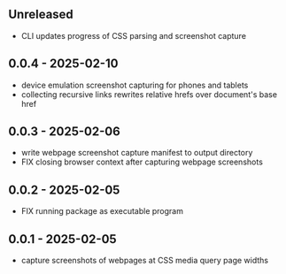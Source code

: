 ## Unreleased

- CLI updates progress of CSS parsing and screenshot capture

## 0.0.4 - 2025-02-10

- device emulation screenshot capturing for phones and tablets
- collecting recursive links rewrites relative hrefs over document's base href

## 0.0.3 - 2025-02-06

- write webpage screenshot capture manifest to output directory
- FIX closing browser context after capturing webpage screenshots

## 0.0.2 - 2025-02-05

- FIX running package as executable program

## 0.0.1 - 2025-02-05

- capture screenshots of webpages at CSS media query page widths

[Unreleased]: https://github.com/eighty4/plunder/compare/cli-v0.0.4...HEAD
[0.0.4]: https://github.com/eighty4/plunder/compare/cli-v0.0.3...cli-v0.0.4
[0.0.3]: https://github.com/eighty4/plunder/compare/cli-v0.0.2...cli-v0.0.3
[0.0.2]: https://github.com/eighty4/plunder/compare/cli-v0.0.1...cli-v0.0.2
[0.0.1]: https://github.com/eighty4/plunder/releases/tag/cli-v0.0.1

